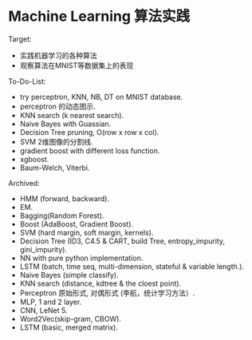 # Machine Learning 算法实践

Target:
- 实践机器学习的各种算法  
- 观察算法在MNIST等数据集上的表现  

To-Do-List:  
- try perceptron, KNN, NB, DT on MNIST database.  
- perceptron 的动态图示.  
- KNN search (k nearest search).  
- Naive Bayes with Guassian.  
- Decision Tree pruning, O(row x row x col).  
- SVM 2维图像的分割线.  
- gradient boost with different loss function.  
- xgboost.  
- Baum-Welch, Viterbi.  

Archived:   
- HMM (forward, backward).  
- EM.  
- Bagging(Random Forest).  
- Boost (AdaBoost, Gradient Boost).   
- SVM (hard margin, soft margin, kernels).  
- Decision Tree (ID3, C4.5 & CART, build Tree, entropy_impurity, gini_impurity).  
- NN with pure python implementation.  
- LSTM (batch, time seq, multi-dimension, stateful & variable length.).  
- Naive Bayes (simple classify).  
- KNN search (distance, kdtree & the cloest point).  
- Perceptron 原始形式, 对偶形式 (李航，统计学习方法）.  
- MLP, 1 and 2 layer.  
- CNN, LeNet 5.  
- Word2Vec(skip-gram, CBOW).  
- LSTM (basic, merged matrix).  

